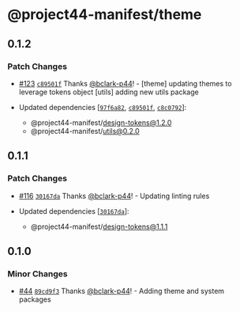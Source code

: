 # @project44-manifest/theme

## 0.1.2

### Patch Changes

- [#123](https://github.com/project44/manifest/pull/123)
  [`c89501f`](https://github.com/project44/manifest/commit/c89501fc9e89987ed4da1aacdb21381de670f800)
  Thanks [@bclark-p44](https://github.com/bclark-p44)! - [theme] updating themes to leverage tokens
  object [utils] adding new utils package

- Updated dependencies
  [[`97f6a82`](https://github.com/project44/manifest/commit/97f6a82a97cd3e89e66dfa31269ba5f540a0de40),
  [`c89501f`](https://github.com/project44/manifest/commit/c89501fc9e89987ed4da1aacdb21381de670f800),
  [`c8c0792`](https://github.com/project44/manifest/commit/c8c07926264dc9bb4693c8c2b871f1825148610b)]:
  - @project44-manifest/design-tokens@1.2.0
  - @project44-manifest/utils@0.2.0

## 0.1.1

### Patch Changes

- [#116](https://github.com/project44/manifest/pull/116)
  [`30167da`](https://github.com/project44/manifest/commit/30167da62f3713434dfbedcb105c9620698e00d0)
  Thanks [@bclark-p44](https://github.com/bclark-p44)! - Updating linting rules

- Updated dependencies
  [[`30167da`](https://github.com/project44/manifest/commit/30167da62f3713434dfbedcb105c9620698e00d0)]:
  - @project44-manifest/design-tokens@1.1.1

## 0.1.0

### Minor Changes

- [#44](https://github.com/project44/manifest/pull/44)
  [`89cd9f3`](https://github.com/project44/manifest/commit/89cd9f326a680ca63f1b30f12fed7600c6fdf005)
  Thanks [@bclark-p44](https://github.com/bclark-p44)! - Adding theme and system packages
